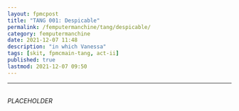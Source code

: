 ```yaml
---
layout: fpmcpost
title: "TANG 001: Despicable"
permalink: /femputermanchine/tang/despicable/
category: femputermanchine
date: 2021-12-07 11:48
description: "in which Vanessa"
tags: [skit, fpmcmain-tang, act-ii]
published: true
lastmod: 2021-12-07 09:50
---
```

[//]: # ( 12/07/21  -added)

*****
<br><i>PLACEHOLDER</I>

